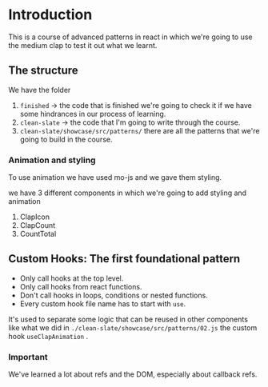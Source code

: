 # Introduction

This is a course of advanced patterns in react in which we're going to use the medium clap to test it out what we learnt.

## The structure

We have the folder

1. `finished` -> the code that is finished we're going to check it if we have some hindrances in our process of learning.
2. `clean-slate` -> the code that I'm going to write through the course.
3. `clean-slate/showcase/src/patterns/` there are all the patterns that we're going to build in the course.

### Animation and styling

To use animation we have used mo-js and we gave them styling.

we have 3 different components in which we're going to add styling and animation

1. ClapIcon
2. ClapCount
3. CountTotal

## Custom Hooks: The first foundational pattern

- Only call hooks at the top level.
- Only call hooks from react functions.
- Don't call hooks in loops, conditions or nested functions.
- Every custom hook file name has to start with `use`.

It's used to separate some logic that can be reused in other components like what we did in `./clean-slate/showcase/src/patterns/02.js` the custom hook `useClapAnimation` .

### Important 

We've learned a lot about refs and the DOM, especially about callback refs.

